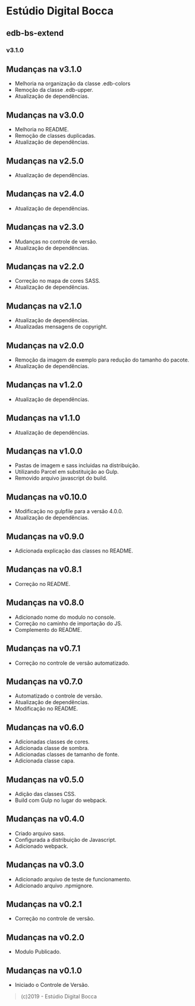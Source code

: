 # Estúdio Digital Bocca

## edb-bs-extend

### v3.1.0

## Mudanças na v3.1.0

- Melhoria na organização da classe .edb-colors
- Remoção da classe .edb-upper.
- Atualização de dependências.

## Mudanças na v3.0.0

- Melhoria no README.
- Remoção de classes duplicadas.
- Atualização de dependências.

## Mudanças na v2.5.0

- Atualização de dependências.

## Mudanças na v2.4.0

- Atualização de dependências.

## Mudanças na v2.3.0

- Mudanças no controle de versão.
- Atualização de dependências.

## Mudanças na v2.2.0

- Correção no mapa de cores SASS.
- Atualização de dependências.

## Mudanças na v2.1.0

- Atualização de dependências.
- Atualizadas mensagens de copyright.

## Mudanças na v2.0.0

- Remoção da imagem de exemplo para redução do tamanho do pacote.
- Atualização de dependências.

## Mudanças na v1.2.0

- Atualização de dependências.

## Mudanças na v1.1.0

- Atualização de dependências.

## Mudanças na v1.0.0

- Pastas de imagem e sass incluidas na distribuição.
- Utilizando Parcel em substituição ao Gulp.
- Removido arquivo javascript do build.

## Mudanças na v0.10.0

- Modificação no gulpfile para a versão 4.0.0.
- Atualização de dependências.

## Mudanças na v0.9.0

- Adicionada explicação das classes no README.

## Mudanças na v0.8.1

- Correção no README.

## Mudanças na v0.8.0

- Adicionado nome do modulo no console.
- Correção no caminho de importação do JS.
- Complemento do README.

## Mudanças na v0.7.1

- Correção no controle de versão automatizado.

## Mudanças na v0.7.0

- Automatizado o controle de versão.
- Atualização de dependências.
- Modificação no README.

## Mudanças na v0.6.0

- Adicionadas classes de cores.
- Adicionada classe de sombra.
- Adicionadas classes de tamanho de fonte.
- Adicionada classe capa.

## Mudanças na v0.5.0

- Adição das classes CSS.
- Build com Gulp no lugar do webpack.

## Mudanças na v0.4.0

- Criado arquivo sass.
- Configurada a distribuição de Javascript.
- Adicionado webpack.

## Mudanças na v0.3.0

- Adicionado arquivo de teste de funcionamento.
- Adicionado arquivo .npmignore.

## Mudanças na v0.2.1

- Correção no controle de versão.

## Mudanças na v0.2.0

- Modulo Publicado.

## Mudanças na v0.1.0

- Iniciado o Controle de Versão.

>(c)2019 - Estúdio Digital Bocca
